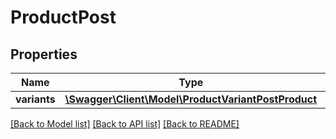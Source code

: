 # ProductPost

## Properties
Name | Type | Description | Notes
------------ | ------------- | ------------- | -------------
**variants** | [**\Swagger\Client\Model\ProductVariantPostProduct**](ProductVariantPostProduct.md) |  | [optional] 

[[Back to Model list]](../README.md#documentation-for-models) [[Back to API list]](../README.md#documentation-for-api-endpoints) [[Back to README]](../README.md)


